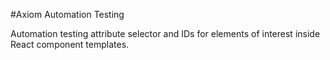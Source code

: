 #Axiom Automation Testing

Automation testing attribute selector and IDs for elements of interest inside React component templates.
